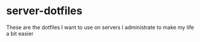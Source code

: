 # server-dotfiles
These are the dotfiles I want to use on servers I administrate to make my life a bit easier
